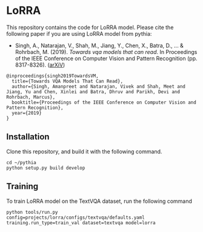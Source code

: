 # LoRRA

This repository contains the code for LoRRA model. Please cite the following paper if you are using LoRRA model from pythia:

* Singh, A., Natarajan, V., Shah, M., Jiang, Y., Chen, X., Batra, D., ... & Rohrbach, M. (2019). *Towards vqa models that can read*. In Proceedings of the IEEE Conference on Computer Vision and Pattern Recognition (pp. 8317-8326). ([arXiV](https://arxiv.org/abs/1904.08920))
```
@inproceedings{singh2019TowardsVM,
  title={Towards VQA Models That Can Read},
  author={Singh, Amanpreet and Natarajan, Vivek and Shah, Meet and Jiang, Yu and Chen, Xinlei and Batra, Dhruv and Parikh, Devi and Rohrbach, Marcus},
  booktitle={Proceedings of the IEEE Conference on Computer Vision and Pattern Recognition},
  year={2019}
}
```

## Installation

Clone this repository, and build it with the following command.
```
cd ~/pythia
python setup.py build develop
```

## Training
To train LoRRA model on the TextVQA dataset, run the following command
```
python tools/run.py config=projects/lorra/configs/textvqa/defaults.yaml training.run_type=train_val dataset=textvqa model=lorra
```
